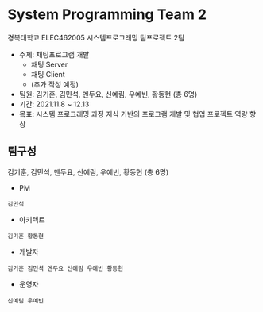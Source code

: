 # System Programming Team 2
경북대학교 ELEC462005 시스템프로그래밍 팀프로젝트 2팀
+ 주제: 채팅프로그램 개발   
  + 채팅 Server   
  + 채팅 Client   
  + (추가 작성 예정)
+ 팀원: 김기훈, 김민석, 멘두요, 신예림, 우예빈, 황동현 (총 6명)
+ 기간: 2021.11.8 ~ 12.13
+ 목표: 시스템 프로그래밍 과정 지식 기반의 프로그램 개발 및 협업 프로젝트 역량 향상


## 팀구성
김기훈, 김민석, 멘두요, 신예림, 우예빈, 황동현 (총 6명)
* PM
<pre><code>김민석</code></pre>
* 아키텍트
<pre><code>김기훈 황동현</code></pre>
* 개발자
<pre><code>김기훈 김민석 멘두요 신예림 우예빈 황동현</code></pre>
* 운영자
<pre><code>신예림 우예빈</code></pre>
